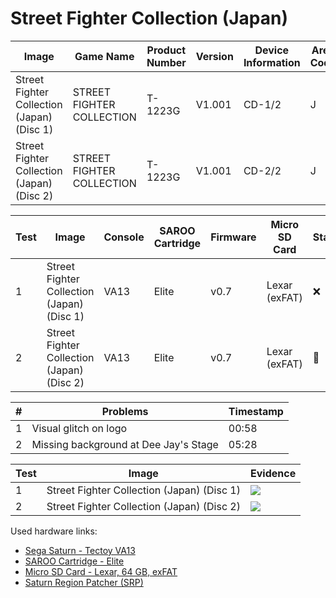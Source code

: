 # Street Fighter Collection (Japan)

| Image                                      | Game Name                 | Product Number | Version | Device Information | Area Code | Peripheral Code |
| ------------------------------------------ | ------------------------- | -------------- | ------- | ------------------ | --------- | --------------- |
| Street Fighter Collection (Japan) (Disc 1) | STREET FIGHTER COLLECTION | T-1223G        | V1.001  | CD-1/2             | J         | J               |
| Street Fighter Collection (Japan) (Disc 2) | STREET FIGHTER COLLECTION | T-1223G        | V1.001  | CD-2/2             | J         | J               |

| Test | Image                                      | Console | SAROO Cartridge | Firmware | Micro SD Card | Status | Time Played | Info               |
| ---- | ------------------------------------------ | ------- | --------------- | -------- | ------------- | ------ | ----------- | ------------------ |
| 1    | Street Fighter Collection (Japan) (Disc 1) | VA13    | Elite           | v0.7     | Lexar (exFAT) | :x:    | 50 minutes  | 1 Star Difficulty  |
| 2    | Street Fighter Collection (Japan) (Disc 2) | VA13    | Elite           | v0.7     | Lexar (exFAT) | :100:  | 21 minutes  | 2 Stars Difficulty |

| #   | Problems                              | Timestamp |
| --- | ------------------------------------- | --------- |
| 1   | Visual glitch on logo                 | 00:58     |
| 2   | Missing background at Dee Jay's Stage | 05:28     |

| Test | Image                                      | Evidence                                                                                         |
| ---- | ------------------------------------------ | ------------------------------------------------------------------------------------------------ |
| 1    | Street Fighter Collection (Japan) (Disc 1) | [![](https://img.youtube.com/vi/AfVqiJ0jbCs/0.jpg)](https://www.youtube.com/watch?v=AfVqiJ0jbCs) |
| 2    | Street Fighter Collection (Japan) (Disc 2) | [![](https://img.youtube.com/vi/IAsNey5dcyA/0.jpg)](https://www.youtube.com/watch?v=IAsNey5dcyA) |

Used hardware links:

- [Sega Saturn - Tectoy VA13](../../../../Info/Consoles/VA13/README.md)
- [SAROO Cartridge - Elite](../../../../Info/Cartridges/GuangzhouSanStarOnlineShop/1.6/README.md)
- [Micro SD Card - Lexar, 64 GB, exFAT](../../../../Info/SdCards/Lexar/64GB/exfat/README.md)
- [Saturn Region Patcher (SRP)](https://segaxtreme.net/resources/saturn-region-patcher.81/download)
